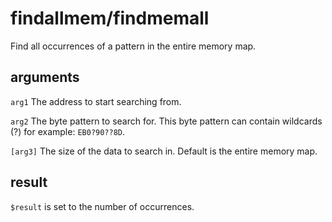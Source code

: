 # findallmem/findmemall

Find all occurrences of a pattern in the entire memory map.

## arguments

`arg1` The address to start searching from.

`arg2` The byte pattern to search for. This byte pattern can contain wildcards (?) for example: `EB0?90??8D`.

`[arg3]` The size of the data to search in. Default is the entire memory map.

## result

`$result` is set to the number of occurrences.
